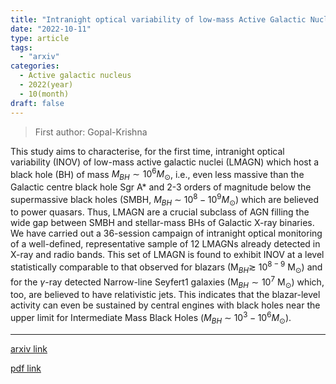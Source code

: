 ```yaml
---
title: "Intranight optical variability of low-mass Active Galactic Nuclei: A Pointer to blazar-like activity"
date: "2022-10-11"
type: article
tags:
  - "arxiv"
categories:
  - Active galactic nucleus
  - 2022(year)
  - 10(month)
draft: false
---
```

> First author: Gopal-Krishna

 This study aims to characterise, for the first time, intranight optical
variability (INOV) of low-mass active galactic nuclei (LMAGN) which host a
black hole (BH) of mass $M_{BH} \sim 10^6 M_{\odot}$, i.e., even less massive
than the Galactic centre black hole Sgr A* and 2-3 orders of magnitude below
the supermassive black holes (SMBH, $M_{BH}$ $\sim$ $10^8 - 10^9 M_{\odot}$)
which are believed to power quasars. Thus, LMAGN are a crucial subclass of AGN
filling the wide gap between SMBH and stellar-mass BHs of Galactic X-ray
binaries. We have carried out a 36-session campaign of intranight optical
monitoring of a well-defined, representative sample of 12 LMAGNs already
detected in X-ray and radio bands. This set of LMAGN is found to exhibit INOV
at a level statistically comparable to that observed for blazars (M$_{BH}
\gtrsim$ 10$^{8-9}$ M$_{\odot}$) and for the $\gamma$-ray detected Narrow-line
Seyfert1 galaxies (M$_{BH}\sim 10^7$ M$_{\odot}$) which, too, are believed to
have relativistic jets. This indicates that the blazar-level activity can even
be sustained by central engines with black holes near the upper limit for
Intermediate Mass Black Holes ($M_{BH}$ $\sim$ $10^3 - 10^6 M_{\odot}$).

---
[arxiv link](http://arxiv.org/abs/2210.05186v1)

[pdf link](http://arxiv.org/pdf/2210.05186v1)